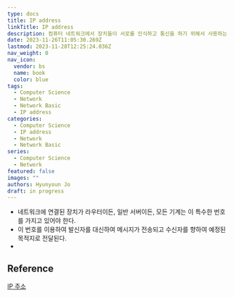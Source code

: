 ```yaml
---
type: docs
title: IP address
linkTitle: IP address
description: 컴퓨터 네트워크에서 장치들이 서로를 인식하고 통신을 하기 위해서 사용하는 특수한 번호
date: 2023-11-26T11:05:30.269Z
lastmod: 2023-11-28T12:25:24.036Z
nav_weight: 0
nav_icon:
  vendor: bs
  name: book
  color: blue
tags:
  - Computer Science
  - Network
  - Network Basic
  - IP address
categories:
  - Computer Science
  - IP address
  - Network
  - Network Basic
series:
  - Computer Science
  - Network
featured: false
images: ""
authors: Hyunyoun Jo
draft: in progress
---
```


- 네트워크에 연결된 장치가 라우터이든, 일반 서버이든, 모든 기계는 이 특수한 번호를 가지고 있어야 한다.
- 이 번호를 이용하여 발신자를 대신하여 메시지가 전송되고 수신자를 향하여 예정된 목적지로 전달된다.
-

## Reference

[IP 주소](https://ko.wikipedia.org/wiki/IP_%EC%A3%BC%EC%86%8C)
